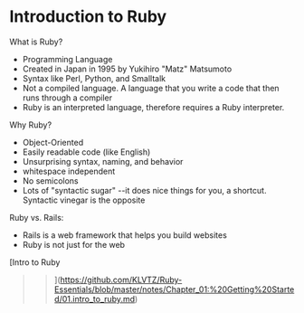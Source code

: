 Introduction to Ruby
====================
What is Ruby?

- Programming Language
- Created in Japan in 1995 by Yukihiro "Matz" Matsumoto
- Syntax like Perl, Python, and Smalltalk
- Not a compiled language. A language that you write a code that then runs
  through a compiler
- Ruby is an interpreted language, therefore requires a Ruby interpreter.

Why Ruby?

- Object-Oriented
- Easily readable code (like English)
- Unsurprising syntax, naming, and behavior
- whitespace independent
- No semicolons
- Lots of "syntactic sugar" --it does nice things for you, a shortcut. Syntactic
  vinegar is the opposite

Ruby vs. Rails:

- Rails is a web framework that helps you build websites
- Ruby is not just for the web

[Intro to Ruby
>>](https://github.com/KLVTZ/Ruby-Essentials/blob/master/notes/Chapter_01:%20Getting%20Started/01.intro_to_ruby.md)
